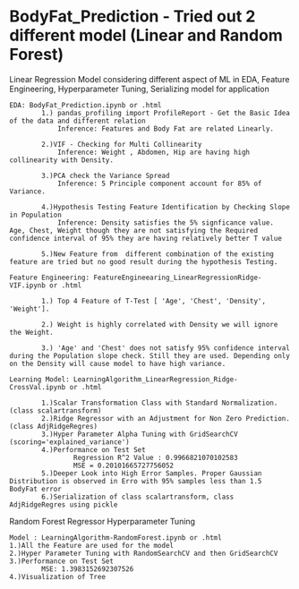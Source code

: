 # BodyFat_Prediction - Tried out 2 different model (Linear and Random Forest)

Linear Regression Model considering different aspect of ML in EDA, Feature Engineering, Hyperparameter Tuning, Serializing model for application

	EDA: BodyFat_Prediction.ipynb or .html
			1.) pandas_profiling import ProfileReport - Get the Basic Idea of the data and different relation
				Inference: Features and Body Fat are related Linearly. 

			2.)VIF - Checking for Multi Collinearity
				Inference: Weight , Abdomen, Hip are having high collinearity with Density.

			3.)PCA check the Variance Spread
				Inference: 5 Principle component account for 85% of Variance.
				
			4.)Hypothesis Testing Feature Identification by Checking Slope in Population
				Inference: Density satisfies the 5% signficance value. Age, Chest, Weight though they are not satisfying the Required confidence interval of 95% they are having relatively better T value
				
			5.)New Feature from  different combination of the existing feature are tried but no good result during the hypothesis Testing.

	Feature Engineering: FeatureEngineearing_LinearRegressionRidge-VIF.ipynb or .html

			1.) Top 4 Feature of T-Test [ 'Age', 'Chest', 'Density', 'Weight']. 
			
			2.) Weight is highly correlated with Density we will ignore the Weight. 
			
			3.) 'Age' and 'Chest' does not satisfy 95% confidence interval during the Population slope check. Still they are used. Depending only on the Density will cause model to have high variance.

	Learning Model: LearningAlgorithm_LinearRegression_Ridge-CrossVal.ipynb or .html

			1.)Scalar Transformation Class with Standard Normalization. (class scalartransform)
			2.)Ridge Regressor with an Adjustment for Non Zero Prediction.(class AdjRidgeRegres) 
			3.)Hyper Parameter Alpha Tuning with GridSearchCV (scoring='explained_variance')
			4.)Performance on Test Set
					Regression R^2 Value : 0.9966821070102583
					MSE = 0.20101665727756052
			5.)Deeper Look into High Error Samples. Proper Gaussian Distribution is observed in Erro with 95% samples less than 1.5 BodyFat error
			6.)Serialization of class scalartransform, class AdjRidgeRegres using pickle

Random Forest Regressor Hyperparameter Tuning

	Model : LearningAlgorithm-RandomForest.ipynb or .html
	1.)All the Feature are used for the model
	2.)Hyper Parameter Tuning with RandomSearchCV and then GridSearchCV
	3.)Performance on Test Set
			MSE: 1.3983152692307526
	4.)Visualization of Tree
    
